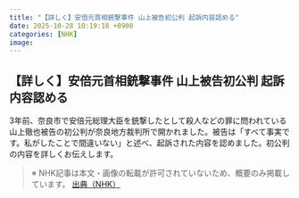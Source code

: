 ```yaml
---
title: "【詳しく】安倍元首相銃撃事件 山上被告初公判 起訴内容認める"
date: 2025-10-28 10:19:18 +0900
categories: [NHK]
image: 
---
```

## 【詳しく】安倍元首相銃撃事件 山上被告初公判 起訴内容認める

3年前、奈良市で安倍元総理大臣を銃撃したとして殺人などの罪に問われている山上徹也被告の初公判が奈良地方裁判所で開かれました。被告は「すべて事実です。私がしたことで間違いない」と述べ、起訴された内容を認めました。初公判の内容を詳しくお伝えします。

> ※ NHK記事は本文・画像の転載が許可されていないため、概要のみ掲載しています。
[出典（NHK）](http://www3.nhk.or.jp/news/html/20251028/k10014960551000.html)

